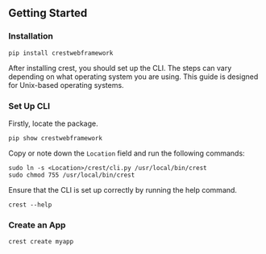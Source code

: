 ## Getting Started
### Installation
```commandline
pip install crestwebframework
```
After installing crest, you should set up the CLI. The steps can vary
depending on what operating system you are using. This guide is designed for Unix-based operating systems.

### Set Up CLI
Firstly, locate the package.
```commandline
pip show crestwebframework
```
Copy or note down the ```Location``` field and run the following commands:
```commandline
sudo ln -s <Location>/crest/cli.py /usr/local/bin/crest
sudo chmod 755 /usr/local/bin/crest
```
Ensure that the CLI is set up correctly by running the help command.
```commandline
crest --help
```
### Create an App
```commandline
crest create myapp
```
